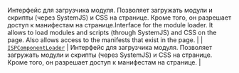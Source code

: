 <span data-ttu-id="e661d-p102">Интерфейс для загрузчика модуля. Позволяет загружать модули и скрипты (через SystemJS) и CSS на странице. Кроме того, он разрешает доступ к манифестам на странице.</span><span class="sxs-lookup"><span data-stu-id="e661d-p102">Interface for the module loader. It allows to load modules and scripts (through SystemJS) and CSS on the page. Also allows access to the manifests that exist in the page.</span></span>  |
| [`ISPComponentLoader`](./sp-loader/ispcomponentloader.md)   | Интерфейс для загрузчика модуля. Позволяет загружать модули и скрипты (через SystemJS) и CSS на странице. Кроме того, он разрешает доступ к манифестам на странице.  |






